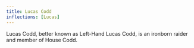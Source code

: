 ```yaml
---
title: Lucas Codd
inflections: [Lucas]
---
```


Lucas Codd, better known as Left-Hand Lucas Codd, is an ironborn raider and member of House Codd.


